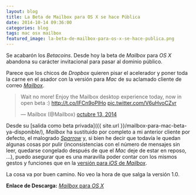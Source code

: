 ```yaml
---
layout: blog
title: La Beta de Mailbox para OS X se hace Pública
date: 2014-10-14 09:36:00
categories: blog
tags: mac osx mailbox
featured_image: la-beta-de-mailbox-para-os-x-se-hace-publica.png
---
```

Se acabarón los *Betacoins*. Desde hoy la beta de *Mailbox* para *OS X* abandona su carácter invitacional para pasar al dominio público.<Sigue Leyendo>

Parece que los chicos de *Dropbox* quieren pisar el acelerador y poner toda la carne en el asador con la versión para *Mac* de su aclamado cliente de correo [*Mailbox*](http://www.mailboxapp.com/).

<blockquote class="twitter-tweet tw-align-center" lang="es"><p>Wait no more! Enjoy the Mailbox desktop experience today, now in open beta :) <a href="http://t.co/IFCn9oPlHo">http://t.co/IFCn9oPlHo</a> <a href="http://t.co/V6uHvoCZvr">pic.twitter.com/V6uHvoCZvr</a></p>&mdash; Mailbox (@Mailbox) <a href="https://twitter.com/Mailbox/status/521737188154019841">octubre 13, 2014</a></blockquote> <script async src="//platform.twitter.com/widgets.js" charset="utf-8"></script>

Desde su [salida como beta privada]({{ site.url }}/mailbox-para-mac-beta-ya-disponible/), *Mailbox* ha sustituido por completo a mi anterior cliente por defecto, el malogrado [*Sparrow*](https://itunes.apple.com/es/app/sparrow/id417250177?mt=12&uo=4&at=1l3v5kR) y, si bien he decir que todavía le quedan algunas cosas por pulir (inconsistencias con el número de mensajes sin leer, quedarse congelado después de que el *Mac* deje de estar en reposo, …), puedo asegurar que es una maravilla poder contar con los mismos gestos y funciones que en la [versión para *iOS* de *Mailbox*](https://itunes.apple.com/es/app/mailbox/id576502633?mt=8&uo=4&at=1l3v5kR).

La cosa va por buen camino. No veo la hora de que salga la versión 1.0. 

**Enlace de Descarga:** [*Mailbox* para *OS X*](http://www.mailboxapp.com/download/mac)


